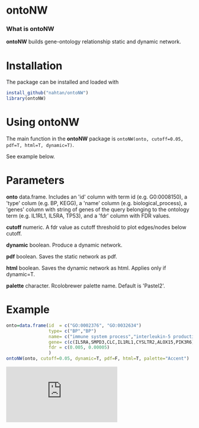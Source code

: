 # ontoNW

### What is ontoNW

**ontoNW** builds gene-ontology relationship static and dynamic network.

# Installation

The package can be installed and loaded with

```r
install_github("nahtan/ontoNW")
library(ontoNW)
```
# Using ontoNW

The main function in the **ontoNW** package is `ontoNW(onto, cutoff=0.05, pdf=T, html=T, dynamic=T)`.

See example below.

# Parameters

**onto** data.frame. Includes an 'id' column with term id (e.g. G0:0008150), a 'type' colum (e.g. BP, KEGG), a 'name' column (e.g. biological_process), a 'genes' column with string of genes of the query belonging to the ontology term (e.g. IL1RL1, IL5RA, TP53), and a 'fdr' column with FDR values.

**cutoff** numeric. A fdr value as cutoff threshold to plot edges/nodes below cutoff.

**dynamic** boolean. Produce a dynamic network.

**pdf** boolean. Saves the static network as pdf.

**html** boolean. Saves the dynamic network as html. Applies only if dynamic=T.

**palette** character. Rcolobrewer palette name. Default is 'Pastel2'.


# Example
```r
onto=data.frame(id  = c("GO:0002376", "GO:0032634")
                type= c("BP","BP")
                name= c("immune system process","interleukin-5 production")
                gene= c(c(IL5RA,SMPD3,CLC,IL1RL1,CYSLTR2,ALOX15,PIK3R6), c(IL5RA,IL1RL1))
                fdr = c(0.005, 0.00005)
                )
ontoNW(onto, cutoff=0.05, dynamic=T, pdf=F, html=T, palette="Accent")       
```
![alt text](https://raw.githubusercontent.com/nahtan/ontoNW/StaticNetwork_reingold_tilford.pdf)
